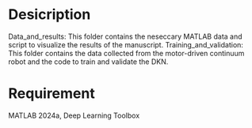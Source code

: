 # Desicription
Data_and_results: This folder contains the neseccary MATLAB data and script to visualize the results of the manuscript.
Training_and_validation: This folder contains the data collected from the motor-driven continuum robot and the code to train and validate the DKN.

# Requirement
MATLAB 2024a, Deep Learning Toolbox



